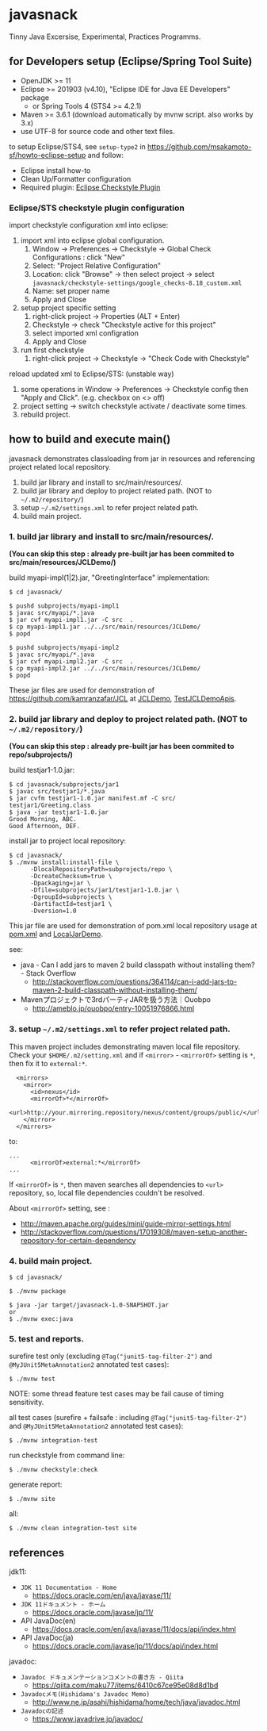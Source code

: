 javasnack
=========

Tinny Java Excersise, Experimental, Practices Programms.

## for Developers setup (Eclipse/Spring Tool Suite)

- OpenJDK >= 11
- Eclipse >= 201903 (v4.10), "Eclipse IDE for Java EE Developers" package
  - or Spring Tools 4 (STS4 >= 4.2.1)
- Maven >= 3.6.1 (download automatically by mvnw script. also works by 3.x)
- use UTF-8 for source code and other text files.

to setup Eclipse/STS4, see `setup-type2` in https://github.com/msakamoto-sf/howto-eclipse-setup and follow:
- Eclipse install how-to
- Clean Up/Formatter configuration
- Required plugin: [Eclipse Checkstyle Plugin](https://checkstyle.org/eclipse-cs/)

### Eclipse/STS checkstyle plugin configuration

import checkstyle configuration xml into eclipse:

1. import xml into eclipse global configuration.
   1. Window -> Preferences -> Checkstyle -> Global Check Configurations : click "New"
   2. Select: "Project Relative Configuration"
   3. Location: click "Browse" -> then select project -> select `javasnack/checkstyle-settings/google_checks-8.18_custom.xml`
   4. Name: set proper name
   5. Apply and Close
2. setup project specific setting
   1. right-click project -> Properties (ALT + Enter)
   2. Checkstyle -> check "Checkstyle active for this project"
   3. select imported xml configration
   4. Apply and Close
3. run first checkstyle
   1. right-click project -> Checkstyle -> "Check Code with Checkstyle"

reload updated xml to Eclipse/STS: (unstable way)
1. some operations in Window -> Preferences -> Checkstyle config then "Apply and Click". (e.g. checkbox on <> off)
2. project setting -> switch checkstyle activate / deactivate some times.
3. rebuild project.

## how to build and execute main()

javasnack demonstrates classloading from jar in resources and referencing project related local repository.

1. build jar library and install to src/main/resources/.
2. build jar library and deploy to project related path. (NOT to `~/.m2/repository/`)
3. setup `~/.m2/settings.xml` to refer project related path.
4. build main project.

### 1. build jar library and install to src/main/resources/.

**(You can skip this step : already pre-built jar has been commited to src/main/resources/JCLDemo/)**

build myapi-impl(1|2).jar, "GreetingInterface" implementation:
```
$ cd javasnack/

$ pushd subprojects/myapi-impl1
$ javac src/myapi/*.java
$ jar cvf myapi-impl1.jar -C src  .
$ cp myapi-impl1.jar ../../src/main/resources/JCLDemo/
$ popd

$ pushd subprojects/myapi-impl2
$ javac src/myapi/*.java
$ jar cvf myapi-impl2.jar -C src  .
$ cp myapi-impl2.jar ../../src/main/resources/JCLDemo/
$ popd
```

These jar files are used for demonstration of https://github.com/kamranzafar/JCL at [JCLDemo](src/main/java/javasnack/snacks/JCLDemo.java), [TestJCLDemoApis](src/test/java/javasnack/langspecs/TestJCLDemoApis.java).

### 2. build jar library and deploy to project related path. (NOT to `~/.m2/repository/`)

**(You can skip this step : already pre-built jar has been commited to repo/subprojects/)**

build testjar1-1.0.jar:
```
$ cd javasnack/subprojects/jar1
$ javac src/testjar1/*.java
$ jar cvfm testjar1-1.0.jar manifest.mf -C src/ testjar1/Greeting.class
$ java -jar testjar1-1.0.jar
Grood Morning, ABC.
Good Afternoon, DEF.
```

install jar to project local repository:
```
$ cd javasnack/
$ ./mvnw install:install-file \
      -DlocalRepositoryPath=subprojects/repo \
      -DcreateChecksum=true \
      -Dpackaging=jar \
      -Dfile=subprojects/jar1/testjar1-1.0.jar \
      -DgroupId=subprojects \
      -DartifactId=testjar1 \
      -Dversion=1.0
```

This jar file are used for demonstration of pom.xml local repository usage at [pom.xml](pom.xml) and [LocalJarDemo](src/main/java/javasnack/snacks/LocalJarDemo.java).

see:
- java - Can I add jars to maven 2 build classpath without installing them? - Stack Overflow
  - http://stackoverflow.com/questions/364114/can-i-add-jars-to-maven-2-build-classpath-without-installing-them/
- Mavenプロジェクトで3rdパーティJARを扱う方法｜Ouobpo
  - http://ameblo.jp/ouobpo/entry-10051976866.html

### 3. setup `~/.m2/settings.xml` to refer project related path.

This maven project includes demonstrating maven local file repository.
Check your `$HOME/.m2/setting.xml` and if `<mirror>` - `<mirrorOf>` setting is `*`, then fix it to `external:*`.

```
  <mirrors>
    <mirror>
      <id>nexus</id>
      <mirrorOf>*</mirrorOf>
      <url>http://your.mirroring.repository/nexus/content/groups/public/</url>
    </mirror>
  </mirrors>
```
to:
```
...
      <mirrorOf>external:*</mirrorOf>
...
```

If `<mirrorOf>` is `*`, then maven searches all dependencies to `<url>` repository, so, local file dependencies couldn't be resolved.

About `<mirrorOf>` setting, see :
- http://maven.apache.org/guides/mini/guide-mirror-settings.html
- http://stackoverflow.com/questions/17019308/maven-setup-another-repository-for-certain-dependency

### 4. build main project.

```
$ cd javasnack/

$ ./mvnw package

$ java -jar target/javasnack-1.0-SNAPSHOT.jar
or
$ ./mvnw exec:java
```

### 5. test and reports.

surefire test only (excluding `@Tag("junit5-tag-filter-2")` and `@MyJUnit5MetaAnnotation2` annotated test cases):

```
$ ./mvnw test
```

NOTE: some thread feature test cases may be fail cause of timing sensitivity.

all test cases (surefire + failsafe : including `@Tag("junit5-tag-filter-2")` and `@MyJUnit5MetaAnnotation2` annotated test cases):

```
$ ./mvnw integration-test
```

run checkstyle from command line:

```
$ ./mvnw checkstyle:check
```

generate report:

```
$ ./mvnw site
```

all:

```
$ ./mvnw clean integration-test site
```

## references

jdk11:

- `JDK 11 Documentation - Home`
  - https://docs.oracle.com/en/java/javase/11/
- `JDK 11ドキュメント - ホーム`
  - https://docs.oracle.com/javase/jp/11/
- API JavaDoc(en)
  - https://docs.oracle.com/en/java/javase/11/docs/api/index.html
- API JavaDoc(ja)
  - https://docs.oracle.com/javase/jp/11/docs/api/index.html

javadoc:

- `Javadoc ドキュメンテーションコメントの書き方 - Qiita`
  - https://qiita.com/maku77/items/6410c67ce95e08d8d1bd
- `Javadocメモ(Hishidama's Javadoc Memo)`
  - http://www.ne.jp/asahi/hishidama/home/tech/java/javadoc.html
- `Javadocの記述`
  - https://www.javadrive.jp/javadoc/

